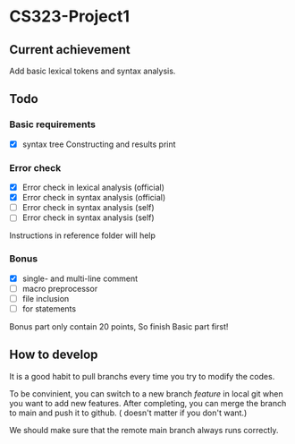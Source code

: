 # CS323-Project1

## Current achievement

Add basic lexical tokens and syntax analysis.

## Todo

### Basic requirements

- [x] syntax tree Constructing and results print

### Error check

- [x] Error check in lexical analysis (official)
- [x] Error check in syntax analysis (official)
- [ ] Error check in syntax analysis (self)
- [ ] Error check in syntax analysis (self)

Instructions in reference folder will help

### Bonus

- [x]  single- and multi-line comment
- [ ]  macro preprocessor
- [ ]  file inclusion
- [ ]  for statements

Bonus part only contain 20 points, So finish Basic part first!

## How to develop

It is a good habit to pull branchs every time you try to modify the codes.

To be convinient, you can switch to a new branch *feature* in local git when you want to add new features. 
After completing, you can merge the branch to main and push it to github. \( doesn't matter if you don't want.\)

We should make sure that the remote main branch always runs correctly.